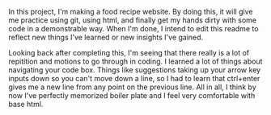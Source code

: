In this project, I'm making a food recipe website. By doing this, it will give me practice using git, using html, and finally get my hands dirty with some code in a demonstrable way. When I'm done, I intend to edit this readme to reflect new things I've learned or new insights I've gained.

Looking back after completing this, I'm seeing that there really is a lot of repitition and motions to go through in coding. I learned a lot of things about navigating your code box. Things like suggestions taking up your arrow key inputs down so you can't move down a line, so I had to learn that ctrl+enter gives me a new line from any point on the previous line. All in all, I think by now I've perfectly memorized boiler plate and I feel very comfortable with base html.